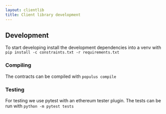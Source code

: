 ```yaml
---
layout: clientlib
title: Client library development
---
```


## Development

To start developing install the development dependencies into a venv with
`pip install -c constraints.txt -r requirements.txt`

### Compiling

The contracts can be compiled with
`populus compile`

### Testing

For testing we use pytest with an ethereum tester plugin. The tests can be run with
`python -m pytest tests`
